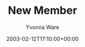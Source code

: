 ---
title: 'New Member'
posts: 7
hash: 't20'
author: 'Yvonna Ware'
date: 2003-02-12T17:10:00+00:00
sources:
  - http://forums.tokipona.org/viewtopic.php%3Ft=20.html
tags:
  - english
  - tokipona
  - translation
  - lostmedia
---